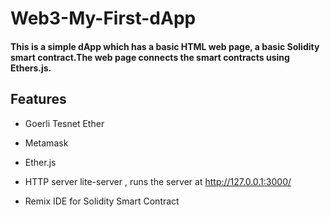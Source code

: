 # Web3-My-First-dApp



#### This is a simple dApp which has a basic HTML web page, a basic Solidity smart contract.The web page connects the smart contracts using Ethers.js.


## Features
- Goerli Tesnet Ether

- Metamask

- Ether.js

- HTTP server lite-server , runs the server at  http://127.0.0.1:3000/

- Remix IDE for Solidity Smart Contract

